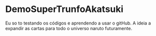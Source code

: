 # DemoSuperTrunfoAkatsuki

Eu so to testando os códigos e aprendendo a usar o gitHub.
A ideia a expandir as cartas para todo o universo naruto futuramente.
